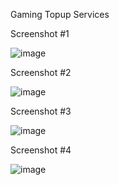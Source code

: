 Gaming Topup Services

Screenshot #1

![image](https://user-images.githubusercontent.com/99298949/153099890-02c0474f-8beb-465e-9d24-1dfd7ef8d653.png)

Screenshot #2

![image](https://user-images.githubusercontent.com/99298949/153099920-fd8bbb2c-edae-4d7f-aa5e-ae750b25a8d4.png)

Screenshot #3

![image](https://user-images.githubusercontent.com/99298949/153099944-74959b5b-82f6-4eac-862f-238bda07ba18.png)

Screenshot #4

![image](https://user-images.githubusercontent.com/99298949/153099970-47afe716-a9df-466f-b758-d41c93289d4b.png)
